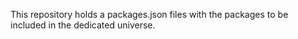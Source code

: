 This repository holds a packages.json files with the packages to be included in the dedicated universe.
